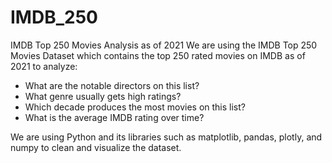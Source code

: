 # IMDB_250
IMDB Top 250 Movies Analysis as of 2021
We are using the IMDB Top 250 Movies Dataset which contains the top 250 rated movies on IMDB as of 2021 to analyze:
- What are the notable directors on this list?
- What genre usually gets high ratings?
- Which decade produces the most movies on this list?
- What is the average IMDB rating over time?

We are using Python and its libraries such as matplotlib, pandas, plotly, and numpy to clean and visualize the dataset.
